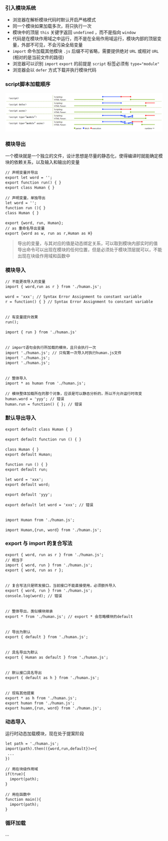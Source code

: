 ### 引入模块系统
- 浏览器在解析模块代码时默认开启严格模式
- 同一个模块如果加载多次，将只执行一次
- 模块中的顶层 `this` 关键字返回 `undefined` ，而不是指向 `window` 
- 代码是在模块作用域之中运行，而不是在全局作用域运行，模块内部的顶层变量，外部不可见，不会污染全局变量
-  `import` 命令加载其他模块 `.js` 后缀不可省略，需要提供绝对 `URL` 或相对 `URL` (相对的是当前文件的路径)
- 浏览器可以识别 `import` `export` 的前提是 `script` 标签必须有 `type="module"` 
- 浏览器会以 `defer` 方式下载并执行模块代码


### script脚本加载顺序
![script脚本加载顺序](./../assets/img/module-1.png)

### 模块导出
一个模块就是一个独立的文件，设计思想是尽量的静态化，使得编译时就能确定模块的依赖关系，以及输入和输出的变量
```
// 声明变量并导出
export let word = '';
export function run() { }
export class Human { }

// 声明变量，单独导出
let word = '';
function run (){ }
class Human { }

export {word, run, Human};
// as 重命名导出变量
export {word as w, run as r,Human as H}
```
> 导出的变量，与其对应的值是动态绑定关系，可以取到模块内部实时的值
> 导出命令可以出现在模块的任何位置，但是必须处于模块顶层就可以，不能出现在块级作用域和函数中


### 模块导入
```
// 不能更改导入的变量
import { word,run as r } from './human.js';

word = 'xxx'; // Syntax Error Assignment to constant variable
r = function() { } // Syntax Error Assignment to constant variable


// 有变量提升效果
run();

import { run } from './human.js'


// import语句会执行所加载的模块，且只会执行一次
import './human.js'; // 只有第一次导入时执行human.js文件
import './human.js';
import './human.js';


// 整体导入
import * as human from './human.js';

// 模块整体加载所在的那个对象，应该是可以静态分析的，所以不允许运行时改变
human.word = 'yyy'; // 错误
human.run = function() { }; // 错误
```


### 默认导出导入
```
export default class Human { }

export default function run () { }

class Human { }
export default Human;

function run () { }
export default run;

let word = 'xxx';
export default word;

export default 'yyy';

export default let word = 'xxx'; // 错误


import Human from './human.js';

import Human,{run, word} from './human.js';
```


### export 与 import 的复合写法
```
export { word, run as r } from './human.js';
// 相当于
import { word, run } from './human.js';
export { word, run as r };


// 复合写法只是转发接口，当前接口不能直接使用，必须额外导入
export { word, run } from './human.js';
console.log(word); // 错误


// 整体导出，类似模块继承
export * from './human.js'; // export * 会忽略模块的default


// 导出为默认
export { default } from './human.js';


// 具名导出为默认
export { Human as default } from './human.js';


// 默认接口具名导出
export { default as h } from './human.js';


// 现有其他提案
export * as h from './human.js';
export human from './human.js';
export huamn,{run, word} from './human.js';
```


### 动态导入
运行时动态加载模块，现在处于提案阶段
```
let path = './human.js';
import(path).then(({word,run,default})=>{
 ...
})

// 用在块级作用域
if(true){
  import(path);
}

// 用在函数中
function main(){
  import(path);
}
```


### 循环加载
... 